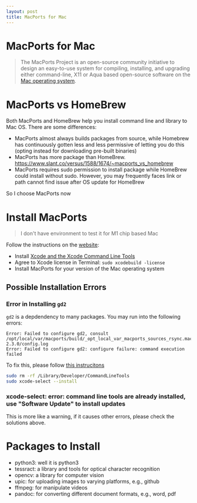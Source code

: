 ```yaml
---
layout: post
title: MacPorts for Mac
---
```


# MacPorts for Mac

> The MacPorts Project is an open-source community initiative to design an easy-to-use system for compiling, installing, and upgrading either command-line, X11 or Aqua based open-source software on the [Mac operating system](http://www.apple.com/macos/).

# MacPorts vs HomeBrew

Both MacPorts and HomeBrew help you install command line and library to Mac OS. There are some differences:

- MacPorts almost always builds packages from source, while Homebrew has continuously gotten less and less permissive of letting you do this (opting instead for downloading pre-built binaries)
- MacPorts has more package than HomeBrew. https://www.slant.co/versus/1588/1674/~macports_vs_homebrew
- MacPorts requires sudo permission to install package while HomeBrew could install without sudo. However, you may frequently faces link or path cannot find issue after OS update for HomeBrew

So I choose MacPorts now

# Install MacPorts

> I don't have environment to test it for M1 chip based Mac

Follow the instructions on the [website](https://www.macports.org/install.php):

- Install [Xcode and the Xcode Command Line Tools](https://guide.macports.org/#installing.xcode)
- Agree to Xcode license in Terminal: `sudo xcodebuild -license`
- Install MacPorts for your version of the Mac operating system

## Possible Installation Errors

### Error in Installing `gd2` 

`gd2` is a depdendency to many packages. You may run into the following errors:

```
Error: Failed to configure gd2, consult /opt/local/var/macports/build/_opt_local_var_macports_sources_rsync.macports.org_macports_release_tarballs_ports_graphics_gd2/gd2/work/libgd-2.3.0/config.log
Error: Failed to configure gd2: configure failure: command execution failed
```

To fix this, please follow [this instrucitons](https://trac.macports.org/ticket/61541)

```bash
sudo rm -rf /Library/Developer/CommandLineTools
sudo xcode-select --install
```

### xcode-select: error: command line tools are already installed, use "Software Update" to install updates

This is more like a warning, if it causes other errors, please check the solutions above.

# Packages to Install

- python3: well it is python3
- tessract: a library and tools for optical character recognition
- opencv: a library for computer vision
- upic: for uploading images to varying platforms, e.g., github
- ffmpeg: for manipulate videos
- pandoc: for converting different document formats, e.g., word, pdf

